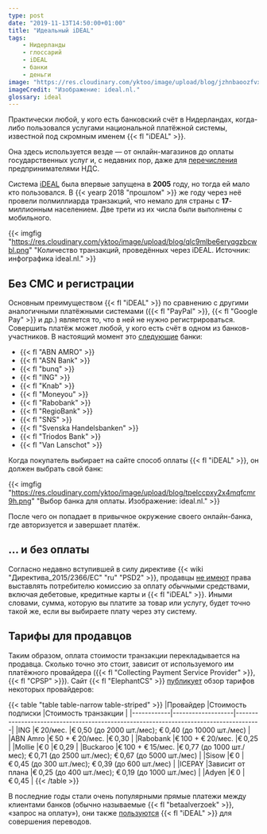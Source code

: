 ```yaml
---
type: post
date: "2019-11-13T14:50:00+01:00"
title: "Идеальный iDEAL"
tags:
    - Нидерланды
    - глоссарий
    - iDEAL
    - банки
    - деньги
image: "https://res.cloudinary.com/yktoo/image/upload/blog/jzhnbaoozfvxn81u5qwx.png"
imageCredit: "Изображение: ideal.nl."
glossary: ideal
---
```


Практически любой, у кого есть банковский счёт в Нидерландах, когда-либо пользовался услугами национальной платёжной системы, известной под скромным именем {{< fl "iDEAL" >}}.

Она здесь используется везде — от онлайн-магазинов до оплаты государственных услуг и, с недавних пор, даже для [перечисления](https://over-ons.belastingdienst.nl/proef-met-automatisch-ingevulde-btw-aangifte-helpt-zzpers/) предпринимателями НДС.

<!--more-->

Система [iDEAL](https://www.ideal.nl/) была впервые запущена в **2005** году, но тогда ей мало кто пользовался. В {{< yearp 2018 "прошлом" >}} же году через неё провели полмиллиарда транзакций, что немало для страны с **17**-миллионным населением. Две трети из их числа были выполнены с мобильного.

{{< imgfig "https://res.cloudinary.com/yktoo/image/upload/blog/qlc9mlbe6eryqgzbcwbl.png" "Количество транзакций, проведённых через iDEAL. Источник: инфографика ideal.nl." >}}

## Без СМС и регистрации

Основным преимуществом {{< fl "iDEAL" >}} по сравнению с другими аналогичными платёжными системами ({{< fl "PayPal" >}}, {{< fl "Google Pay" >}} и др.) является то, что в ней не нужно регистрироваться. Совершить платёж может любой, у кого есть счёт в одном из банков-участников. В настоящий момент это [следующие](https://www.ideal.nl/partners/issuers/) банки:

* {{< fl "ABN AMRO" >}}
* {{< fl "ASN Bank" >}}
* {{< fl "bunq" >}}
* {{< fl "ING" >}}
* {{< fl "Knab" >}}
* {{< fl "Moneyou" >}}
* {{< fl "Rabobank" >}}
* {{< fl "RegioBank" >}}
* {{< fl "SNS" >}}
* {{< fl "Svenska Handelsbanken" >}}
* {{< fl "Triodos Bank" >}}
* {{< fl "Van Lanschot" >}}

Когда покупатель выбирает на сайте способ оплаты {{< fl "iDEAL" >}}, он должен выбрать свой банк:

{{< imgfig "https://res.cloudinary.com/yktoo/image/upload/blog/tpelccpxy2x4mqfcmr9h.png" "Выбор банка для оплаты. Изображение: ideal.nl." >}}

После чего он попадает в привычное окружение своего онлайн-банка, где авторизуется и завершает платёж.

## … и без оплаты

Согласно недавно вступившей в силу директиве {{< wiki "Директива_2015/2366/ЕС" "ru" "PSD2" >}}, продавцы [не имеют](https://www.pay.nl/blog/de-payment-service-directive-2-een-update) права выставлять потребителю комиссию за оплату *обычными* средствами, включая дебетовые, кредитные карты и {{< fl "iDEAL" >}}. Иными словами, сумма, которую вы платите за товар или услугу, будет точно такой же, если вы выбираете плату через эту систему.

## Тарифы для продавцов

Таким образом, оплата стоимости транзакции перекладывается на продавца. Сколько точно это стоит, зависит от используемого им платёжного провайдера ({{< fl "Collecting Payment Service Provider" >}}, {{< fl "CPSP" >}}). Сайт {{< fl "ElephantCS" >}} [публикует](https://elephantcs.nl/wat-kost-ideal-voor-je-webshop/) обзор тарифов некоторых провайдеров:

{{< table "table table-narrow table-striped" >}}
|Провайдер   |Стоимость подписки |Стоимость транзакции                                                                  |
|------------|-------------------|--------------------------------------------------------------------------------------|
|ING         |€ 20/мес.          |€ 0,50 (до 2000 шт./мес); € 0,40 (до 10000 шт./мес)                                   |
|ABN Amro    |€ 50 + € 20/мес.   |€ 0,30                                                                                |
|Rabobank    |€ 100 + € 20/мес.  |€ 0,25                                                                                |
|Mollie      |€ 0                |€ 0,29                                                                                |
|Buckaroo    |€ 100 + € 15/мес.  |€ 0,77 (до 1000 шт./мес); € 0,71 (до 2500 шт./мес); € 0,67 (до 5000 шт./мес)          |
|Sisow       |€ 0                |€ 0,45 (до 300 шт./мес); € 0,39 (до 600 шт./мес)                                      |
|ICEPAY      |Зависит от плана   |€ 0,25 (до 400 шт./мес); € 0,19 (до 1000 шт./мес)                                     |
|Adyen       |€ 0                |€ 0,45                                                                                |
{{< /table >}}

В последние годы стали очень популярными прямые платежи между клиентами банков (обычно называемые {{< fl "betaalverzoek" >}}, «запрос на оплату»), они также [пользуются](https://www.ideal.nl/partners/c2c-aanbieders/) {{< fl "iDEAL" >}} для совершения переводов.
